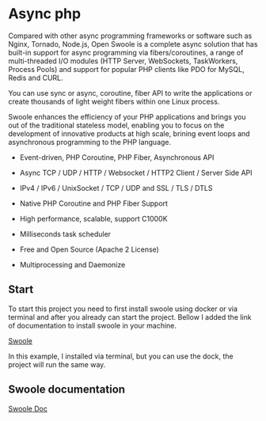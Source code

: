 # Async php

Compared with other async programming frameworks or software such as Nginx, Tornado, Node.js, Open Swoole is a complete async solution that has built-in support for async programming via fibers/coroutines, a range of multi-threaded I/O modules (HTTP Server, WebSockets, TaskWorkers, Process Pools) and support for popular PHP clients like PDO for MySQL, Redis and CURL.

You can use sync or async, coroutine, fiber API to write the applications or create thousands of light weight fibers within one Linux process.

Swoole enhances the efficiency of your PHP applications and brings you out of the traditional stateless model, enabling you to focus on the development of innovative products at high scale, brining event loops and asynchronous programming to the PHP language.

- Event-driven, PHP Coroutine, PHP Fiber, Asynchronous API

- Async TCP / UDP / HTTP / Websocket / HTTP2 Client / Server Side API

- IPv4 / IPv6 / UnixSocket / TCP / UDP and SSL / TLS / DTLS

- Native PHP Coroutine and PHP Fiber Support

- High performance, scalable, support C1000K

- Milliseconds task scheduler

- Free and Open Source (Apache 2 License)

- Multiprocessing and Daemonize

## Start

To start this project you need to first install swoole using docker or via terminal and after you already can start the project.
Bellow I added the link of documentation to install swoole in your machine.

[Swoole](https://openswoole.com/docs/get-started/installation)

In this example, I installed via terminal, but you can use the dock, the project will run the same way.

## Swoole documentation

[Swoole Doc](https://openswoole.com/)